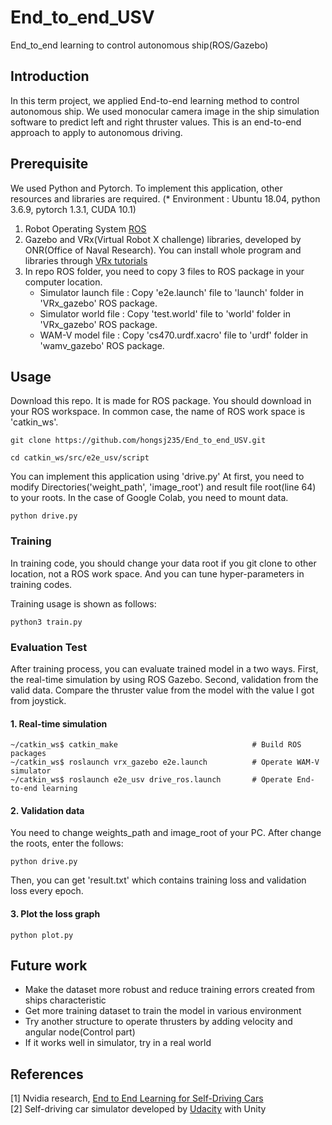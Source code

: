 # End_to_end_USV
End_to_end learning to control autonomous ship(ROS/Gazebo)

## Introduction

In this term project, we applied End-to-end learning method to control autonomous ship. We used monocular camera image in the ship simulation software to predict left and right thruster values. This is an end-to-end approach to apply to autonomous driving.


## Prerequisite

We used Python and Pytorch. To implement this application, other resources and libraries are required.
(* Environment : Ubuntu 18.04, python 3.6.9, pytorch 1.3.1, CUDA 10.1)

1. Robot Operating System [ROS](http://wiki.ros.org/melodic/Installation/Ubuntu)
2. Gazebo and VRx(Virtual Robot X challenge) libraries, developed by ONR(Office of Naval Research). You can install whole program and libraries through [VRx tutorials](https://bitbucket.org/osrf/vrx/wiki/tutorials/SystemSetupInstall)
3. In repo ROS folder, you need to copy 3 files to ROS package in your computer location.
    - Simulator launch file : Copy 'e2e.launch' file to 'launch' folder in 'VRx_gazebo' ROS package. 
    - Simulator world file : Copy 'test.world' file to 'world' folder in 'VRx_gazebo' ROS package.
    - WAM-V model file : Copy 'cs470.urdf.xacro' file to 'urdf' folder in 'wamv_gazebo' ROS package.

## Usage

Download this repo. It is made for ROS package. You should download in your ROS workspace. In common case, the name of ROS work space is 'catkin_ws'.

```
git clone https://github.com/hongsj235/End_to_end_USV.git

cd catkin_ws/src/e2e_usv/script
```

You can implement this application using 'drive.py'
At first, you need to modify Directories('weight_path', 'image_root') and result file root(line 64) to your roots. In the case of Google Colab, you need to mount data.

```
python drive.py
```

### Training

In training code, you should change your data root if you git clone to other location, not a ROS work space. And you can tune hyper-parameters in training codes.

Training usage is shown as follows:
```
python3 train.py
```

### Evaluation Test

After training process, you can evaluate trained model in a two ways. First, the real-time simulation by using ROS Gazebo. Second, validation from the valid data. Compare the thruster value from the model with the value I got from joystick. 

#### 1. Real-time simulation
```
~/catkin_ws$ catkin_make                              # Build ROS packages
~/catkin_ws$ roslaunch vrx_gazebo e2e.launch          # Operate WAM-V simulator
~/catkin_ws$ roslaunch e2e_usv drive_ros.launch       # Operate End-to-end learning
```

#### 2. Validation data

You need to change weights_path and image_root of your PC.
After change the roots, enter the follows:
```
python drive.py
```
Then, you can get 'result.txt' which contains training loss and validation loss every epoch.

#### 3. Plot the loss graph
```
python plot.py
```

## Future work

- Make the dataset more robust and reduce training errors created from ships characteristic
- Get more training dataset to train the model in various environment
- Try another structure to operate thrusters by adding velocity and angular node(Control part)
- If it works well in simulator, try in a real world

## References

[1] Nvidia research, [End to End Learning for Self-Driving Cars](https://arxiv.org/pdf/1604.07316v1.pdf)  
[2] Self-driving car simulator developed by [Udacity](https://www.udacity.com/course/self-driving-car-engineer-nanodegree--nd013) with Unity  
